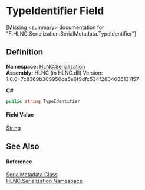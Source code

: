 # TypeIdentifier Field


\[Missing &lt;summary&gt; documentation for "F:HLNC.Serialization.SerialMetadata.TypeIdentifier"\]



## Definition
**Namespace:** <a href="N_HLNC_Serialization">HLNC.Serialization</a>  
**Assembly:** HLNC (in HLNC.dll) Version: 1.0.0+7c8369b309950da5e6f9dfc534f2804635131157

**C#**
``` C#
public string TypeIdentifier
```



#### Field Value
<a href="https://learn.microsoft.com/dotnet/api/system.string" target="_blank" rel="noopener noreferrer">String</a>

## See Also


#### Reference
<a href="T_HLNC_Serialization_SerialMetadata">SerialMetadata Class</a>  
<a href="N_HLNC_Serialization">HLNC.Serialization Namespace</a>  
